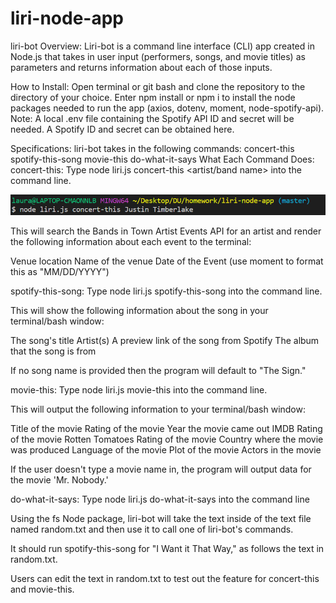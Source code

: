 # liri-node-app

liri-bot
Overview:
Liri-bot is a command line interface (CLI) app created in Node.js that takes in user input (performers, songs, and movie titles) as parameters and returns information about each of those inputs.

How to Install:
Open terminal or git bash and clone the repository to the directory of your choice. Enter npm install or npm i to install the node packages needed to run the app (axios, dotenv, moment, node-spotify-api). Note: A local .env file containing the Spotify API ID and secret will be needed. A Spotify ID and secret can be obtained here.

Specifications:
liri-bot takes in the following commands:
concert-this
spotify-this-song
movie-this
do-what-it-says
What Each Command Does:
concert-this:
Type node liri.js concert-this <artist/band name> into the command line.

![Alt Text](images/concert-this-command.PNG)

This will search the Bands in Town Artist Events API for an artist and render the following information about each event to the terminal:

Venue location
Name of the venue
Date of the Event (use moment to format this as "MM/DD/YYYY")

<!-- insert image here -->

spotify-this-song:
Type node liri.js spotify-this-song <song name> into the command line.

<!-- insert image file here -->

This will show the following information about the song in your terminal/bash window:

The song's title
Artist(s)
A preview link of the song from Spotify
The album that the song is from

<!-- insert image file here -->

If no song name is provided then the program will default to "The Sign."

movie-this:
Type node liri.js movie-this <movie name> into the command line.

<!-- command line image -->

This will output the following information to your terminal/bash window:

Title of the movie
Rating of the movie
Year the movie came out
IMDB Rating of the movie
Rotten Tomatoes Rating of the movie
Country where the movie was produced
Language of the movie
Plot of the movie
Actors in the movie

<!-- movie command info image here -->

If the user doesn't type a movie name in, the program will output data for the movie 'Mr. Nobody.'

do-what-it-says:
Type node liri.js do-what-it-says into the command line

<!-- insert command line image -->

Using the fs Node package, liri-bot will take the text inside of the text file named random.txt and then use it to call one of liri-bot's commands.

It should run spotify-this-song for "I Want it That Way," as follows the text in random.txt.

<!-- insert spotify command image -->

Users can edit the text in random.txt to test out the feature for concert-this and movie-this.